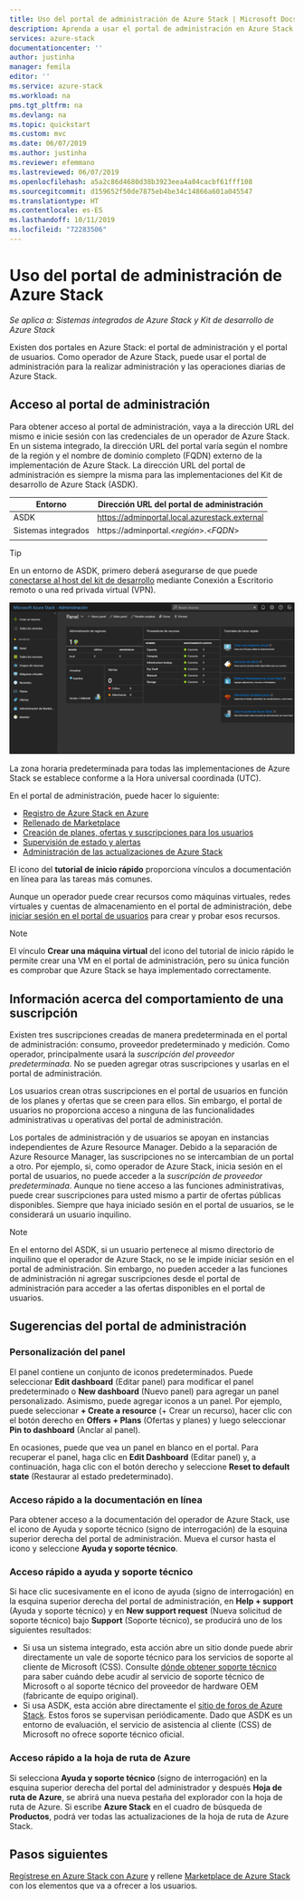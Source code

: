 ```yaml
---
title: Uso del portal de administración de Azure Stack | Microsoft Docs
description: Aprenda a usar el portal de administración en Azure Stack.
services: azure-stack
documentationcenter: ''
author: justinha
manager: femila
editor: ''
ms.service: azure-stack
ms.workload: na
pms.tgt_pltfrm: na
ms.devlang: na
ms.topic: quickstart
ms.custom: mvc
ms.date: 06/07/2019
ms.author: justinha
ms.reviewer: efemmano
ms.lastreviewed: 06/07/2019
ms.openlocfilehash: a5a2c86d4680d38b3923eea4a04cacbf61fff108
ms.sourcegitcommit: d159652f50de7875eb4be34c14866a601a045547
ms.translationtype: HT
ms.contentlocale: es-ES
ms.lasthandoff: 10/11/2019
ms.locfileid: "72283506"
---
```

# <a name="use-the-administrator-portal-in-azure-stack"></a>Uso del portal de administración de Azure Stack

*Se aplica a: Sistemas integrados de Azure Stack y Kit de desarrollo de Azure Stack*

Existen dos portales en Azure Stack: el portal de administración y el portal de usuarios. Como operador de Azure Stack, puede usar el portal de administración para la realizar administración y las operaciones diarias de Azure Stack.

## <a name="access-the-administrator-portal"></a>Acceso al portal de administración

Para obtener acceso al portal de administración, vaya a la dirección URL del mismo e inicie sesión con las credenciales de un operador de Azure Stack. En un sistema integrado, la dirección URL del portal varía según el nombre de la región y el nombre de dominio completo (FQDN) externo de la implementación de Azure Stack. La dirección URL del portal de administración es siempre la misma para las implementaciones del Kit de desarrollo de Azure Stack (ASDK).

| Entorno | Dirección URL del portal de administración |   
| -- | -- | 
| ASDK| https://adminportal.local.azurestack.external  |
| Sistemas integrados | https://adminportal.&lt;*región*&gt;.&lt;*FQDN*&gt; | 
| | |

> [!TIP]
> En un entorno de ASDK, primero deberá asegurarse de que puede [conectarse al host del kit de desarrollo](../asdk/asdk-connect.md) mediante Conexión a Escritorio remoto o una red privada virtual (VPN).

 ![Portal de administración de Azure Stack](media/azure-stack-manage-portals/admin-portal.png)

La zona horaria predeterminada para todas las implementaciones de Azure Stack se establece conforme a la Hora universal coordinada (UTC).

En el portal de administración, puede hacer lo siguiente:

* [Registro de Azure Stack en Azure](azure-stack-registration.md)
* [Rellenado de Marketplace](azure-stack-download-azure-marketplace-item.md)
* [Creación de planes, ofertas y suscripciones para los usuarios](service-plan-offer-subscription-overview.md)
* [Supervisión de estado y alertas](azure-stack-monitor-health.md)
* [Administración de las actualizaciones de Azure Stack](azure-stack-updates.md)

El icono del **tutorial de inicio rápido** proporciona vínculos a documentación en línea para las tareas más comunes.

Aunque un operador puede crear recursos como máquinas virtuales, redes virtuales y cuentas de almacenamiento en el portal de administración, debe [iniciar sesión en el portal de usuarios](../user/azure-stack-use-portal.md) para crear y probar esos recursos.

>[!NOTE]
>El vínculo **Crear una máquina virtual** del icono del tutorial de inicio rápido le permite crear una VM en el portal de administración, pero su única función es comprobar que Azure Stack se haya implementado correctamente.

## <a name="understand-subscription-behavior"></a>Información acerca del comportamiento de una suscripción

Existen tres suscripciones creadas de manera predeterminada en el portal de administración: consumo, proveedor predeterminado y medición. Como operador, principalmente usará la *suscripción del proveedor predeterminada*. No se pueden agregar otras suscripciones y usarlas en el portal de administración.

Los usuarios crean otras suscripciones en el portal de usuarios en función de los planes y ofertas que se creen para ellos. Sin embargo, el portal de usuarios no proporciona acceso a ninguna de las funcionalidades administrativas u operativas del portal de administración.

Los portales de administración y de usuarios se apoyan en instancias independientes de Azure Resource Manager. Debido a la separación de Azure Resource Manager, las suscripciones no se intercambian de un portal a otro. Por ejemplo, si, como operador de Azure Stack, inicia sesión en el portal de usuarios, no puede acceder a la *suscripción de proveedor predeterminada*. Aunque no tiene acceso a las funciones administrativas, puede crear suscripciones para usted mismo a partir de ofertas públicas disponibles. Siempre que haya iniciado sesión en el portal de usuarios, se le considerará un usuario inquilino.

  >[!NOTE]
  >En el entorno del ASDK, si un usuario pertenece al mismo directorio de inquilino que el operador de Azure Stack, no se le impide iniciar sesión en el portal de administración. Sin embargo, no pueden acceder a las funciones de administración ni agregar suscripciones desde el portal de administración para acceder a las ofertas disponibles en el portal de usuarios.

## <a name="administrator-portal-tips"></a>Sugerencias del portal de administración

### <a name="customize-the-dashboard"></a>Personalización del panel

El panel contiene un conjunto de iconos predeterminados. Puede seleccionar **Edit dashboard** (Editar panel) para modificar el panel predeterminado o **New dashboard** (Nuevo panel) para agregar un panel personalizado. Asimismo, puede agregar iconos a un panel. Por ejemplo, puede seleccionar **+ Create a resource** (+ Crear un recurso), hacer clic con el botón derecho en **Offers + Plans** (Ofertas y planes) y luego seleccionar **Pin to dashboard** (Anclar al panel).

En ocasiones, puede que vea un panel en blanco en el portal. Para recuperar el panel, haga clic en **Edit Dashboard** (Editar panel) y, a continuación, haga clic con el botón derecho y seleccione **Reset to default state** (Restaurar al estado predeterminado).

### <a name="quick-access-to-online-documentation"></a>Acceso rápido a la documentación en línea

Para obtener acceso a la documentación del operador de Azure Stack, use el icono de Ayuda y soporte técnico (signo de interrogación) de la esquina superior derecha del portal de administración. Mueva el cursor hasta el icono y seleccione **Ayuda y soporte técnico**.

### <a name="quick-access-to-help-and-support"></a>Acceso rápido a ayuda y soporte técnico

Si hace clic sucesivamente en el icono de ayuda (signo de interrogación) en la esquina superior derecha del portal de administración, en **Help + support** (Ayuda y soporte técnico) y en **New support request** (Nueva solicitud de soporte técnico) bajo **Support** (Soporte técnico), se producirá uno de los siguientes resultados:

- Si usa un sistema integrado, esta acción abre un sitio donde puede abrir directamente un vale de soporte técnico para los servicios de soporte al cliente de Microsoft (CSS). Consulte [dónde obtener soporte técnico](azure-stack-manage-basics.md#where-to-get-support) para saber cuándo debe acudir al servicio de soporte técnico de Microsoft o al soporte técnico del proveedor de hardware OEM (fabricante de equipo original).
- Si usa ASDK, esta acción abre directamente el [sitio de foros de Azure Stack](https://social.msdn.microsoft.com/Forums/home?forum=AzureStack). Estos foros se supervisan periódicamente. Dado que ASDK es un entorno de evaluación, el servicio de asistencia al cliente (CSS) de Microsoft no ofrece soporte técnico oficial.

### <a name="quick-access-to-the-azure-roadmap"></a>Acceso rápido a la hoja de ruta de Azure

Si selecciona **Ayuda y soporte técnico** (signo de interrogación) en la esquina superior derecha del portal del administrador y después **Hoja de ruta de Azure**, se abrirá una nueva pestaña del explorador con la hoja de ruta de Azure. Si escribe **Azure Stack** en el cuadro de búsqueda de **Productos**, podrá ver todas las actualizaciones de la hoja de ruta de Azure Stack.

## <a name="next-steps"></a>Pasos siguientes

[Regístrese en Azure Stack con Azure](azure-stack-registration.md) y rellene [Marketplace de Azure Stack](azure-stack-marketplace.md) con los elementos que va a ofrecer a los usuarios.
